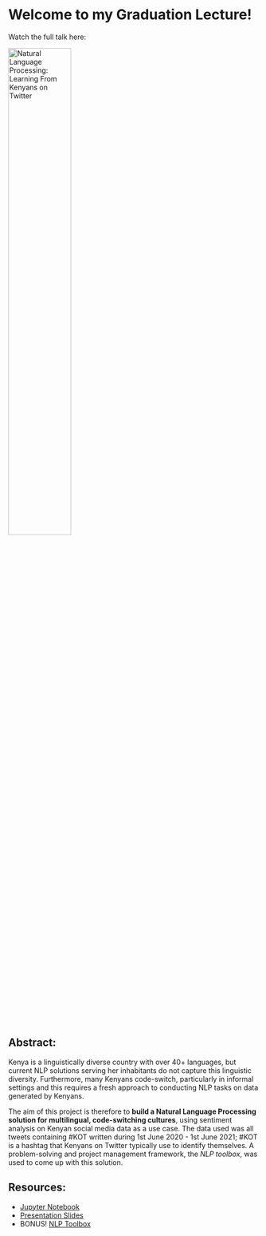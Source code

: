 # Welcome to my Graduation Lecture!

Watch the full talk here:

<a href="http://www.youtube.com/watch?feature=player_embedded&v=2TUK9QytzFo" target="_blank">
  <img src="http://img.youtube.com/vi/2TUK9QytzFo/0.jpg"
       alt="Natural Language Processing: Learning From Kenyans on Twitter" width="50%" /></a>

## Abstract:

Kenya is a linguistically diverse country with over 40+ languages, but current NLP solutions serving her inhabitants do not capture this linguistic diversity. Furthermore, many Kenyans code-switch, particularly in informal settings and this requires a fresh approach to conducting NLP tasks on data generated by Kenyans.

The aim of this project is therefore to **build a Natural Language Processing solution for multilingual, code-switching cultures**, using sentiment analysis on Kenyan social media data as a use case. The data used was all tweets containing #KOT written during 1st June 2020 - 1st June 2021; #KOT is a hashtag that Kenyans on Twitter typically use to identify themselves. A problem-solving and project management framework, the *NLP toolbox*, was used to come up with this solution.

## Resources:

* [Jupyter Notebook](https://github.com/CeeThinwa/Delta-Analytics-2021-CT-Project/blob/main/KOT%20EDA.ipynb)
* [Presentation Slides](https://github.com/CeeThinwa/Delta-Analytics-2021-CT-Project/blob/main/Delta%20Analytics%20-%20Teaching%20Fellow%20Cynthia.pdf)
* BONUS! [NLP Toolbox](https://github.com/CeeThinwa/Delta-Analytics-2021-CT-Project/blob/main/NLP%20Toolbox%20-%20Teaching%20Fellow%20Cynthia.pdf)

